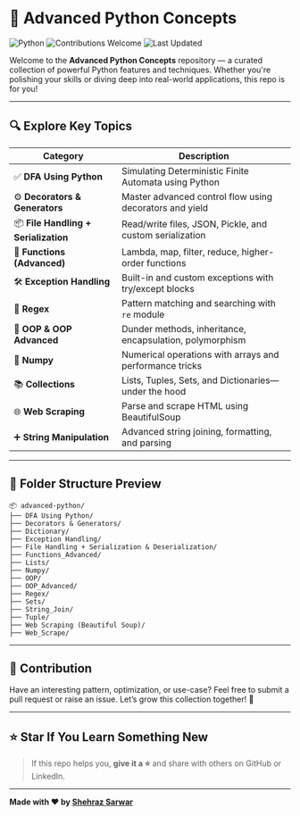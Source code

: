 # 🐍 Advanced Python Concepts

![Python](https://img.shields.io/badge/Python-3.8+-blue.svg?logo=python)
![Contributions Welcome](https://img.shields.io/badge/Contributions-Welcome-brightgreen.svg)
![Last Updated](https://img.shields.io/badge/Last%20Update-July%202025-orange)

Welcome to the **Advanced Python Concepts** repository — a curated collection of powerful Python features and techniques. Whether you're polishing your skills or diving deep into real-world applications, this repo is for you!

---

## 🔍 Explore Key Topics

| Category | Description |
|---------|-------------|
| ✅ **DFA Using Python** | Simulating Deterministic Finite Automata using Python |
| ⚙️ **Decorators & Generators** | Master advanced control flow using decorators and yield |
| 📦 **File Handling + Serialization** | Read/write files, JSON, Pickle, and custom serialization |
| 🧠 **Functions (Advanced)** | Lambda, map, filter, reduce, higher-order functions |
| 🛠 **Exception Handling** | Built-in and custom exceptions with try/except blocks |
| 🔎 **Regex** | Pattern matching and searching with `re` module |
| 🧬 **OOP & OOP Advanced** | Dunder methods, inheritance, encapsulation, polymorphism |
| 🧮 **Numpy** | Numerical operations with arrays and performance tricks |
| 📚 **Collections** | Lists, Tuples, Sets, and Dictionaries—under the hood |
| 🌐 **Web Scraping** | Parse and scrape HTML using BeautifulSoup |
| ➕ **String Manipulation** | Advanced string joining, formatting, and parsing |

---

## 📁 Folder Structure Preview

```
📦 advanced-python/
├── DFA Using Python/
├── Decorators & Generators/
├── Dictionary/
├── Exception Handling/
├── File Handling + Serialization & Deserialization/
├── Functions_Advanced/
├── Lists/
├── Numpy/
├── OOP/
├── OOP_Advanced/
├── Regex/
├── Sets/
├── String_Join/
├── Tuple/
├── Web Scraping (Beautiful Soup)/
├── Web_Scrape/
```

---

## 🤝 Contribution

Have an interesting pattern, optimization, or use-case? Feel free to submit a pull request or raise an issue. Let’s grow this collection together! 🌱

---

## ⭐ Star If You Learn Something New

> If this repo helps you, **give it a ⭐** and share with others on GitHub or LinkedIn.

---

**Made with ❤️ by [Shehraz Sarwar](https://github.com/ShehrazSarwar)**
